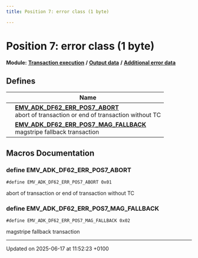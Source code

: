 ```yaml
---
title: Position 7: error class (1 byte)

---
```


# Position 7: error class (1 byte)

**Module:** **[Transaction execution](group___a_d_k___t_r_x___e_x_e_c.md)** **/** **[Output data](group___d_e_f___f_l_o_w___o_u_t_p_u_t.md)** **/** **[Additional error data](group___d_e_f___d_f62.md)**



## Defines

|                | Name           |
| -------------- | -------------- |
|  | **[EMV_ADK_DF62_ERR_POS7_ABORT](group___d_e_f___d_f62___p_o_s7.md#define-emv-adk-df62-err-pos7-abort)** <br>abort of transaction or end of transaction without TC  |
|  | **[EMV_ADK_DF62_ERR_POS7_MAG_FALLBACK](group___d_e_f___d_f62___p_o_s7.md#define-emv-adk-df62-err-pos7-mag-fallback)** <br>magstripe fallback transaction  |




## Macros Documentation

### define EMV_ADK_DF62_ERR_POS7_ABORT

```
#define EMV_ADK_DF62_ERR_POS7_ABORT 0x01
```

abort of transaction or end of transaction without TC 

### define EMV_ADK_DF62_ERR_POS7_MAG_FALLBACK

```
#define EMV_ADK_DF62_ERR_POS7_MAG_FALLBACK 0x02
```

magstripe fallback transaction 



-------------------------------

Updated on 2025-06-17 at 11:52:23 +0100